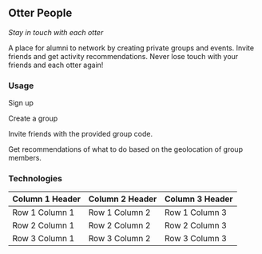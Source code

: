 ## Otter People
*Stay in touch with each otter*

A place for alumni to network by creating private groups and events.
Invite friends and get activity recommendations.
Never lose touch with your friends and each otter again!

### Usage

Sign up

Create a group

Invite friends with the provided group code.

Get recommendations of what to do based on the geolocation of group members.

### Technologies

| Column 1 Header | Column 2 Header | Column 3 Header |
| --------------- | --------------- | --------------- |
| Row 1 Column 1 | Row 1 Column 2 | Row 1 Column 3 |
| Row 2 Column 1 | Row 2 Column 2 | Row 2 Column 3 |
| Row 3 Column 1 | Row 3 Column 2 | Row 3 Column 3 |
